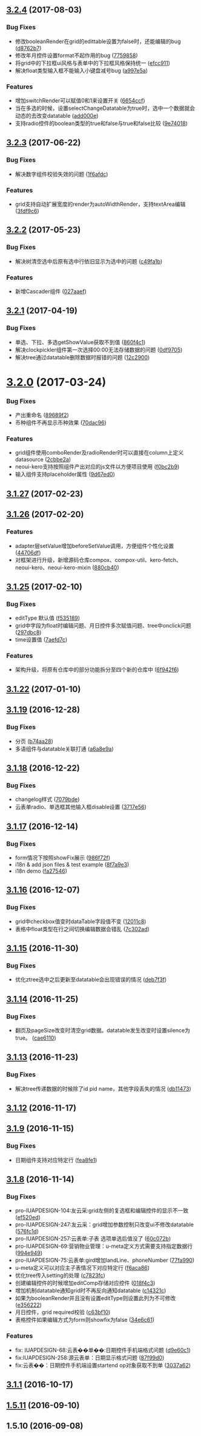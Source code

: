 <a name="3.2.4"></a>
## [3.2.4](https://github.com/iuap-design/neoui-kero/compare/v3.2.3...v3.2.4) (2017-08-03)


### Bug Fixes

* 修改booleanRender在grid的edittable设置为false时，还能编辑的bug ([d8762b7](https://github.com/iuap-design/neoui-kero/commit/d8762b7))
* 修改年月控件设置format不起作用的bug ([7759858](https://github.com/iuap-design/neoui-kero/commit/7759858))
* 将grid中的下拉框ui风格与表单中的下拉框风格保持统一 ([efcc911](https://github.com/iuap-design/neoui-kero/commit/efcc911))
* 解决float类型输入框不能输入小键盘减号bug ([a997e5a](https://github.com/iuap-design/neoui-kero/commit/a997e5a))


### Features

* 增加switchRender可以赋值0和1来设置开关 ([6654ccf](https://github.com/iuap-design/neoui-kero/commit/6654ccf))
* 当在多选的时候，设置selectChangeDatatable为true时，选中一个数据就会动态的去改变datatable ([add000e](https://github.com/iuap-design/neoui-kero/commit/add000e))
* 支持radio控件的boolean类型的true和false与true和false比较 ([9e74018](https://github.com/iuap-design/neoui-kero/commit/9e74018))



<a name="3.2.3"></a>
## [3.2.3](https://github.com/iuap-design/neoui-kero/compare/v3.2.2...v3.2.3) (2017-06-22)


### Bug Fixes

* 解决数字组件校验失效的问题 ([1f6afdc](https://github.com/iuap-design/neoui-kero/commit/1f6afdc))


### Features

* grid支持自动扩展宽度的render为autoWidthRender，支持textArea编辑 ([3fdf9c6](https://github.com/iuap-design/neoui-kero/commit/3fdf9c6))



<a name="3.2.2"></a>
## [3.2.2](https://github.com/iuap-design/neoui-kero/compare/v3.2.1...v3.2.2) (2017-05-23)


### Bug Fixes

* 解决树清空选中后原有选中行依旧显示为选中的问题 ([c49fa1b](https://github.com/iuap-design/neoui-kero/commit/c49fa1b))


### Features

* 新增Cascader组件 ([027aaef](https://github.com/iuap-design/neoui-kero/commit/027aaef))



<a name="3.2.1"></a>
## [3.2.1](https://github.com/iuap-design/neoui-kero/compare/v3.2.0...v3.2.1) (2017-04-19)


### Bug Fixes

* 单选、下拉、多选getShowValue获取不到值 ([860f4c1](https://github.com/iuap-design/neoui-kero/commit/860f4c1))
* 解决clockpickler组件第一次选择00:00无法存储数据的问题 ([0df9705](https://github.com/iuap-design/neoui-kero/commit/0df9705))
* 解决tree通过datatable删除数据时报错的问题 ([12c2900](https://github.com/iuap-design/neoui-kero/commit/12c2900))



<a name="3.2.0"></a>
# [3.2.0](https://github.com/iuap-design/neoui-kero/compare/v3.1.27...v3.2.0) (2017-03-24)


### Bug Fixes

* 产出重命名 ([89689f2](https://github.com/iuap-design/neoui-kero/commit/89689f2))
* 币种组件不再显示币种效果 ([70dac96](https://github.com/iuap-design/neoui-kero/commit/70dac96))


### Features

* grid组件使用comboRender及radioRender时可以直接在column上定义datasource ([2cbbe2a](https://github.com/iuap-design/neoui-kero/commit/2cbbe2a))
* neoui-kero支持按照组件产出对应的js文件以方便项目使用 ([f0bc2b9](https://github.com/iuap-design/neoui-kero/commit/f0bc2b9))
* 输入组件支持placeholder属性 ([9d67ed0](https://github.com/iuap-design/neoui-kero/commit/9d67ed0))



<a name="3.1.27"></a>
## [3.1.27](https://github.com/iuap-design/neoui-kero/compare/v3.1.26...v3.1.27) (2017-02-23)



<a name="3.1.26"></a>
## [3.1.26](https://github.com/iuap-design/neoui-kero/compare/v3.1.25...v3.1.26) (2017-02-20)


### Features

* adapter层setValue增加beforeSetValue调用，方便组件个性化设置 ([44706df](https://github.com/iuap-design/neoui-kero/commit/44706df))
* 对框架进行升级，新增源码仓库compox、compox-util、kero-fetch、neoui-kero、neoui-kero-mixin ([880cb40](https://github.com/iuap-design/neoui-kero/commit/880cb40))



<a name="3.1.25"></a>
## [3.1.25](https://github.com/iuap-design/neoui-kero/compare/v3.1.22...v3.1.25) (2017-02-10)


### Bug Fixes

* editType 默认值 ([f535189](https://github.com/iuap-design/neoui-kero/commit/f535189))
* grid中字段为float时编辑问题、月日控件多次赋值问题、tree中onclick问题 ([297dbc8](https://github.com/iuap-design/neoui-kero/commit/297dbc8))
* time设置值 ([7aefd7c](https://github.com/iuap-design/neoui-kero/commit/7aefd7c))


### Features

* 架构升级，将原有仓库中的部分功能拆分至四个新的仓库中 ([6f942f6](https://github.com/iuap-design/neoui-kero/commit/6f942f6))



<a name="3.1.22"></a>
## [3.1.22](https://github.com/iuap-design/neoui-kero/compare/v3.1.21...v3.1.22) (2017-01-10)



<a name="3.1.19"></a>
## [3.1.19](https://github.com/iuap-design/neoui-kero/compare/v3.1.18...v3.1.19) (2016-12-28)


### Bug Fixes

* 分页 ([b74aa28](https://github.com/iuap-design/neoui-kero/commit/b74aa28))
* 多语组件与datatable关联打通 ([a6a8e9a](https://github.com/iuap-design/neoui-kero/commit/a6a8e9a))



<a name="3.1.18"></a>
## [3.1.18](https://github.com/iuap-design/neoui-kero/compare/v3.1.17...v3.1.18) (2016-12-22)


### Bug Fixes

* changelog样式 ([7079bde](https://github.com/iuap-design/neoui-kero/commit/7079bde))
* 云表单radio、单选框其他输入框disable设置 ([3717e56](https://github.com/iuap-design/neoui-kero/commit/3717e56))



<a name="3.1.17"></a>
## [3.1.17](https://github.com/iuap-design/neoui-kero/compare/v3.1.16...v3.1.17) (2016-12-14)


### Bug Fixes

* form情况下按照showFix展示 ([986f72f](https://github.com/iuap-design/neoui-kero/commit/986f72f))
* i18n & add json files & test example ([8f7a9e3](https://github.com/iuap-design/neoui-kero/commit/8f7a9e3))
* i18n demo ([fa27546](https://github.com/iuap-design/neoui-kero/commit/fa27546))



<a name="3.1.16"></a>
## [3.1.16](https://github.com/iuap-design/neoui-kero/compare/v3.1.15...v3.1.16) (2016-12-07)


### Bug Fixes

* grid中checkbox值变时dataTable字段值不变 ([12011c8](https://github.com/iuap-design/neoui-kero/commit/12011c8))
* 表格中float类型在行之间切换编辑数据会错乱 ([7c302ad](https://github.com/iuap-design/neoui-kero/commit/7c302ad))



<a name="3.1.15"></a>
## [3.1.15](https://github.com/iuap-design/neoui-kero/compare/v3.1.14...v3.1.15) (2016-11-30)


### Bug Fixes

* 优化ztree选中之后更新至datatable会出现错误的情况 ([deb7f3f](https://github.com/iuap-design/neoui-kero/commit/deb7f3f))



<a name="3.1.14"></a>
## [3.1.14](https://github.com/iuap-design/neoui-kero/compare/v3.1.13...v3.1.14) (2016-11-25)


### Bug Fixes

* 翻页及pageSize改变时清空grid数据。datatable发生改变时设置silence为true。 ([cae6110](https://github.com/iuap-design/neoui-kero/commit/cae6110))



<a name="3.1.13"></a>
## [3.1.13](https://github.com/iuap-design/neoui-kero/compare/v3.1.12...v3.1.13) (2016-11-23)


### Bug Fixes

* 解决tree传递数据的时候除了id pid name，其他字段丢失的情况 ([db11473](https://github.com/iuap-design/neoui-kero/commit/db11473))



<a name="3.1.12"></a>
## [3.1.12](https://github.com/iuap-design/neoui-kero/compare/v3.1.9...v3.1.12) (2016-11-17)



<a name="3.1.9"></a>
## [3.1.9](https://github.com/iuap-design/neoui-kero/compare/v3.1.8...v3.1.9) (2016-11-15)


### Bug Fixes

* 日期组件支持对应特定行 ([fea8fe1](https://github.com/iuap-design/neoui-kero/commit/fea8fe1))



<a name="3.1.8"></a>
## [3.1.8](https://github.com/iuap-design/neoui-kero/compare/v3.1.7...v3.1.8) (2016-11-14)


### Bug Fixes

* pro-IUAPDESIGN-104:友云采:grid左侧的复选框和编辑控件的显示不一致 ([ef520ed](https://github.com/iuap-design/neoui-kero/commit/ef520ed))
* pro-IUAPDESIGN-247:友云采：grid增加参数控制只改变ui不修改datatable ([576fc1d](https://github.com/iuap-design/neoui-kero/commit/576fc1d))
* pro-IUAPDESIGN-257:云表单:子表 选项单选后值没了 ([60c072b](https://github.com/iuap-design/neoui-kero/commit/60c072b))
* pro-IUAPDESIGN-69:营销物业管理：u-meta定义方式需要支持指定数据行 ([994e949](https://github.com/iuap-design/neoui-kero/commit/994e949))
* pro-IUAPDESIGN-75:云表单:gird增加landLine、phoneNumber ([77fa990](https://github.com/iuap-design/neoui-kero/commit/77fa990))
* u-meta定义可以对应主子表情况下对应特定行 ([f6aca86](https://github.com/iuap-design/neoui-kero/commit/f6aca86))
* 优化tree传入setting的处理 ([c7823fc](https://github.com/iuap-design/neoui-kero/commit/c7823fc))
* 创建编辑控件的时候增加editComp存储对应控件 ([018f4c3](https://github.com/iuap-design/neoui-kero/commit/018f4c3))
* 增加机制datatable通知grid时不再反向通知datatable ([c14321c](https://github.com/iuap-design/neoui-kero/commit/c14321c))
* 如果为booleanRender并且没有设置editType则设置此列为不可修改 ([e356222](https://github.com/iuap-design/neoui-kero/commit/e356222))
* 月日控件，grid required校验 ([c63bf10](https://github.com/iuap-design/neoui-kero/commit/c63bf10))
* 表格控件如果编辑方式为form则showfix为false ([34e6c61](https://github.com/iuap-design/neoui-kero/commit/34e6c61))


### Features

* fix: IUAPDESIGN-68:云表��单��:日期控件手机端格式问题 ([d9e60c1](https://github.com/iuap-design/neoui-kero/commit/d9e60c1))
* fix:IUAPDESIGN-258:源云表单：日期显示格式问题 ([87f99d0](https://github.com/iuap-design/neoui-kero/commit/87f99d0))
* fix:云表��：日期控件手机端设置startend op对象获取不到单 ([3037a62](https://github.com/iuap-design/neoui-kero/commit/3037a62))



<a name="3.1.1"></a>
## [3.1.1](https://github.com/iuap-design/neoui-kero/compare/v1.5.11...v3.1.1) (2016-10-17)



<a name="1.5.11"></a>
## [1.5.11](https://github.com/iuap-design/neoui-kero/compare/v1.5.10...v1.5.11) (2016-09-10)



<a name="1.5.10"></a>
## 1.5.10 (2016-09-08)



